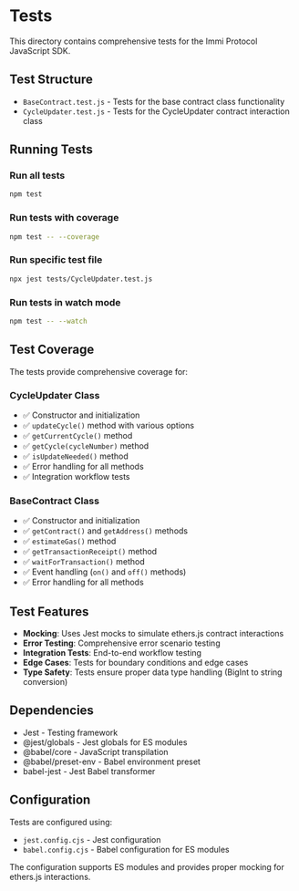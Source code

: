 # Tests

This directory contains comprehensive tests for the Immi Protocol JavaScript SDK.

## Test Structure

- `BaseContract.test.js` - Tests for the base contract class functionality
- `CycleUpdater.test.js` - Tests for the CycleUpdater contract interaction class

## Running Tests

### Run all tests
```bash
npm test
```

### Run tests with coverage
```bash
npm test -- --coverage
```

### Run specific test file
```bash
npx jest tests/CycleUpdater.test.js
```

### Run tests in watch mode
```bash
npm test -- --watch
```

## Test Coverage

The tests provide comprehensive coverage for:

### CycleUpdater Class
- ✅ Constructor and initialization
- ✅ `updateCycle()` method with various options
- ✅ `getCurrentCycle()` method
- ✅ `getCycle(cycleNumber)` method
- ✅ `isUpdateNeeded()` method
- ✅ Error handling for all methods
- ✅ Integration workflow tests

### BaseContract Class
- ✅ Constructor and initialization
- ✅ `getContract()` and `getAddress()` methods
- ✅ `estimateGas()` method
- ✅ `getTransactionReceipt()` method
- ✅ `waitForTransaction()` method
- ✅ Event handling (`on()` and `off()` methods)
- ✅ Error handling for all methods

## Test Features

- **Mocking**: Uses Jest mocks to simulate ethers.js contract interactions
- **Error Testing**: Comprehensive error scenario testing
- **Integration Tests**: End-to-end workflow testing
- **Edge Cases**: Tests for boundary conditions and edge cases
- **Type Safety**: Tests ensure proper data type handling (BigInt to string conversion)

## Dependencies

- Jest - Testing framework
- @jest/globals - Jest globals for ES modules
- @babel/core - JavaScript transpilation
- @babel/preset-env - Babel environment preset
- babel-jest - Jest Babel transformer

## Configuration

Tests are configured using:
- `jest.config.cjs` - Jest configuration
- `babel.config.cjs` - Babel configuration for ES modules

The configuration supports ES modules and provides proper mocking for ethers.js interactions.
